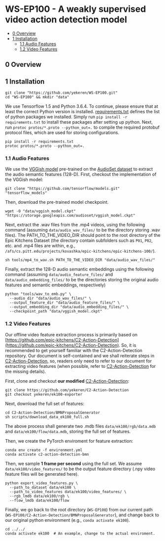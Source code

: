 # WS-EP100 - A weakly supervised video action detection model

* [0 Overview](#0-overview)
* [1 Installation](#1-installation)
  - [1.1 Audio Features](#11-audio-features)
  - [1.2 Video Features](#12-video-features)


## 0 Overview

## 1 Installation

```
git clone "https://github.com/yekeren/WS-EP100.git"
cd "WS-EP100" && mkdir "data"
```

We use Tensorflow 1.5 and Python 3.6.4. To continue, please ensure that at least the correct Python version is installed.
[requirements.txt](requirements.txt) defines the list of python packages we installed.
Simply run ```pip install -r requirements.txt``` to install these packages after setting up python.
Next, run ```protoc protos/*.proto --python_out=.``` to compile the required protobuf protocol files, which are used for storing configurations.

```
pip install -r requirements.txt
protoc protos/*.proto --python_out=.
```

### 1.1 Audio Features

We use the [VGGish model](https://github.com/tensorflow/models/tree/master/research/audioset/vggish) pre-trained on the [AudioSet dataset](https://research.google.com/audioset/) to extract the audio semantic features (128-D).
First, checkout the implementation of the VGGish model:

```
git clone "https://github.com/tensorflow/models.git" "tensorflow_models" 
```

Then, download the pre-trained model checkpoint.

```
wget -O "data/vggish_model.ckpt" "https://storage.googleapis.com/audioset/vggish_model.ckpt"
```

Next, extract the .wav files from the .mp4 videos, using the following command (assuming ```data/audio_wav_files/``` to be the directory storing .wav files).
The PATH_TO_THE_VIDEO_DIR should point to the root directory of the Epic Kitchens Dataset (the directory contain subfolders such as ```P01```, ```P02```, etc. and .mp4 files are within, e.g., ```/afs/cs.pitt.edu/projects/kovashka/epic-kitchens/epic-kitchens-100/```).

```
sh tools/mp4_to_wav.sh PATH_TO_THE_VIDEO_DIR "data/audio_wav_files/"
```

Finally, extract the 128-D audio semantic embeddings using the following command (assuming ```data/audio_feature_files/``` and ```data/audio_embedding_files/``` to be the directories storing the original audio features and semantic embeddings, respectively)

```
python "tools/wav_to_emb.py" \
  --audio_dir "data/audio_wav_files/" \
  --output_feature_dir "data/audio_feature_files/" \
  --output_embedding_dir "data/audio_embedding_files/" \
  --checkpoint_path "data/vggish_model.ckpt"
```
### 1.2 Video Features

Our offline video feature extraction process is primarily based on [https://github.com/epic-kitchens/C2-Action-Detection](https://github.com/epic-kitchens/C2-Action-Detection). So, it is recommended to get yourself familiar with the C2-Action-Detection repository. Our document is self-contained and we shall reiterate steps in [C2-Action-Detection](https://github.com/epic-kitchens/C2-Action-Detection), so, readers only need to refer to our document for extracting video features (when possible, refer to [C2-Action-Detection](https://github.com/epic-kitchens/C2-Action-Detection) for the missing details).

First, clone and checkout **our modified** [C2-Action-Detection](https://github.com/epic-kitchens/C2-Action-Detection):
```
git clone https://github.com/yekeren/C2-Action-Detection
git checkout yekeren/ek100-exporter
```

Next, download the full set of features:
```
cd C2-Action-Detection/BMNProposalGenerator
sh scripts/download_data_ek100_full.sh
```

The above process shall generate two .mdb files ```data/ek100/rgb/data.mdb``` and ```data/ek100/flow/data.mdb```, storing the full set of features.

Then, we create the PyTorch enviroment for feature extraction:
```
conda env create -f environment.yml
conda activate c2-action-detection-bmn
```


Then, we sample **1 frame per second** using the full set. We assume ```data/ek100/video_features/``` to be the output feature directory (.npy video feature files will be generated here).

```
python export_video_features.py \
  --path_to_dataset data/ek100 \
  --path_to_video_features data/ek100/video_features/ \
  --rgb_lmdb data/ek100/rgb \
  --flow_lmdb data/ek100/flow
```

Finally, we go back to the root directory (```WS-EP100```) from our current path (```WS-EP100/C2-Action-Detection/BMNProposalGenerator```), and change back to our original python environment (e.g., ```conda activate ek100```).

```
cd ../../
conda activate ek100  # An example, change to the actual enviroment.
```
